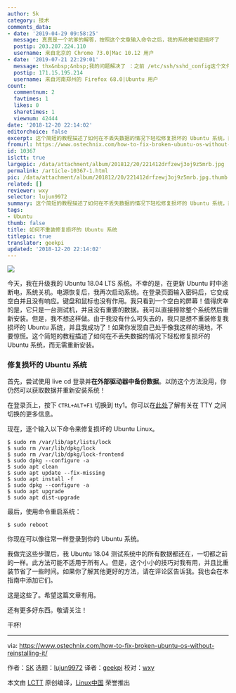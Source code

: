 ```yaml
---
author: Sk
category: 技术
comments_data:
- date: '2019-04-29 09:58:25'
  message: 真真是一个坑爹的解答，按照这个文章输入命令之后，我的系统被彻底搞坏了
  postip: 203.207.224.110
  username: 来自北京的 Chrome 73.0|Mac 10.12 用户
- date: '2019-07-21 22:29:01'
  message: thx&nbsp;&nbsp;我的问题解决了 ：之前 /etc/ssh/sshd_config这个文件不存在&nbsp;&nbsp;现在找回来了！
  postip: 171.15.195.214
  username: 来自河南郑州的 Firefox 68.0|Ubuntu 用户
count:
  commentnum: 2
  favtimes: 1
  likes: 0
  sharetimes: 1
  viewnum: 42444
date: '2018-12-20 22:14:02'
editorchoice: false
excerpt: 这个简短的教程描述了如何在不丢失数据的情况下轻松修复损坏的 Ubuntu 系统，而无需重新安装。
fromurl: https://www.ostechnix.com/how-to-fix-broken-ubuntu-os-without-reinstalling-it/
id: 10367
islctt: true
largepic: /data/attachment/album/201812/20/221412drfzewj3oj9z5mrb.jpg
permalink: /article-10367-1.html
pic: /data/attachment/album/201812/20/221412drfzewj3oj9z5mrb.jpg.thumb.jpg
related: []
reviewer: wxy
selector: lujun9972
summary: 这个简短的教程描述了如何在不丢失数据的情况下轻松修复损坏的 Ubuntu 系统，而无需重新安装。
tags:
- Ubuntu
thumb: false
title: 如何不重装修复损坏的 Ubuntu 系统
titlepic: true
translator: geekpi
updated: '2018-12-20 22:14:02'
---
```


![](/data/attachment/album/201812/20/221412drfzewj3oj9z5mrb.jpg)


今天，我在升级我的 Ubuntu 18.04 LTS 系统。不幸的是，在更新 Ubuntu 时中途断电，系统关机。电源恢复后，我再次启动系统。在登录页面输入密码后，它变成空白并且没有响应。键盘和鼠标也没有作用。我只看到一个空白的屏幕！值得庆幸的是，它只是一台测试机，并且没有重要的数据。我可以直接擦除整个系统然后重新安装。但是，我不想这样做。由于我没有什么可失去的，我只是想不重装修复我损坏的 Ubuntu 系统，并且我成功了！如果你发现自己处于像我这样的境地，不要惊慌。这个简短的教程描述了如何在不丢失数据的情况下轻松修复损坏的 Ubuntu 系统，而无需重新安装。


### 修复损坏的 Ubuntu 系统


首先，尝试使用 live cd 登录并**在外部驱动器中备份数据**。以防这个方法没用，你仍然可以获取数据并重新安装系统！


在登录页上，按下 `CTRL+ALT+F1` 切换到 tty1。你可以在[此处](https://www.ostechnix.com/how-to-switch-between-ttys-without-using-function-keys-in-linux/)了解有关在 TTY 之间切换的更多信息。


现在，逐个输入以下命令来修复损坏的 Ubuntu Linux。



```
$ sudo rm /var/lib/apt/lists/lock
$ sudo rm /var/lib/dpkg/lock
$ sudo rm /var/lib/dpkg/lock-frontend
$ sudo dpkg --configure -a
$ sudo apt clean
$ sudo apt update --fix-missing
$ sudo apt install -f
$ sudo dpkg --configure -a
$ sudo apt upgrade
$ sudo apt dist-upgrade
```

最后，使用命令重启系统：



```
$ sudo reboot
```

你现在可以像往常一样登录到你的 Ubuntu 系统。


我做完这些步骤后，我 Ubuntu 18.04 测试系统中的所有数据都还在，一切都之前的一样。此方法可能不适用于所有人。但是，这个小小的技巧对我有用，并且比重装节省了一些时间。如果你了解其他更好的方法，请在评论区告诉我。我也会在本指南中添加它们。


这是这些了。希望这篇文章有用。


还有更多好东西。敬请关注！


干杯!




---


via: <https://www.ostechnix.com/how-to-fix-broken-ubuntu-os-without-reinstalling-it/>


作者：[SK](https://www.ostechnix.com/author/sk/) 选题：[lujun9972](https://github.com/lujun9972) 译者：[geekpi](https://github.com/geekpi) 校对：[wxy](https://github.com/wxy)


本文由 [LCTT](https://github.com/LCTT/TranslateProject) 原创编译，[Linux中国](https://linux.cn/) 荣誉推出